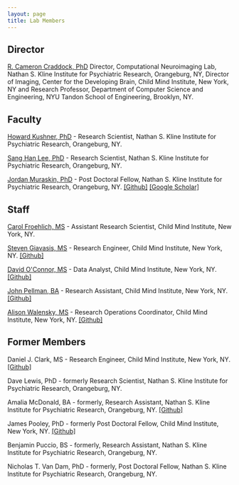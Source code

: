 ```yaml
---
layout: page
title: Lab Members
---
```


## Director
[R. Cameron Craddock, PhD](mailto:ccraddock@nki.rfmh.org) Director, Computational Neuroimaging Lab, Nathan S. Kline Institute for Psychiatric Research, Orangeburg, NY, Director of Imaging, Center for the Developing Brain, Child Mind Institute, New York, NY and Research Professor, Department of Computer Science and Engineering, NYU Tandon School of Engineering, Brooklyn, NY. <br>
<a href="https://github.com/ccraddock/ccraddock_cv/blob/master/ccraddock_cv_latest.pdf?raw=true" target="_blank" title="View curriculum vitae." class="fa fa-file-pdf-o fa-2x cv"></a><a href="http://tinyurl.com/CameronCraddockCitations" title="View my publications on Google Scholar page." target="_blank" class="ai ai-google-scholar-square ai-2x scholar"></a><a href="https://impactstory.org/u/0000-0002-4950-1303" target="_blank" title="Visit ImpactStory page." class="ai ai-impactstory ai-2x impactstory"></a><a href="http://orcid.org/0000-0002-4950-1303" target="_blank" title="Visit ORCID page." class="ai ai-orcid ai-2x orcid"></a><a href="https://www.researchgate.net/profile/Cameron_Craddock" target="_blank" title="Visit ResearchGate page." class="ai ai-researchgate ai-2x researchgate"></a><a href="http://www.slideshare.net/CameronCraddock" target="_blank" title="Visit presentations on SlideShare." class="fa fa-slideshare fa-2x slideshare"></a><a href="https://www.ncbi.nlm.nih.gov/sites/myncbi/richard.craddock.1/bibliography/47405182/public/?sort=date&direction=ascending" title="View my publications on PubMed." class="ai ai-pubmed ai-2x pubmed"></a><span id='badgeCont741760'><script src='http://labs.researcherid.com/mashlets?el=badgeCont741760&mashlet=badge&showTitle=false&className=a&rid=P-1980-2014&size=small'></script></span><a href="https://github.com/ccraddock" title="Visit Github page." target="_blank" class="fa fa-github fa-2x github"></a>

## Faculty

[Howard Kushner, PhD](mailto:Kushner@NKI.RFMH.ORG) - Research Scientist, Nathan S. Kline Institute for Psychiatric Research, Orangeburg, NY.

[Sang Han Lee, PhD](mailto:SHLee@NKI.RFMH.ORG) - Research Scientist, Nathan S. Kline Institute for Psychiatric Research, Orangeburg, NY.

[Jordan Muraskin, PhD](mailto:jordan.muraskin@nki.rfmh.org) - Post Doctoral Fellow, Nathan S. Kline Institute for Psychiatric Research, Orangeburg, NY. <a href="https://github.com/jordanmuraskin">[Github]</a> <a href="https://scholar.google.com/citations?user=gMmDkl0AAAAJ&hl=en&oi=ao">[Google Scholar]</a>

## Staff

[Carol Froehlich, MS](mailto:Caroline.Froehlich@childmind.org) - Assistant Research Scientist, Child Mind Institute, New York, NY. <br>
<a href="https://scholar.google.com/citations?user=pTllHvAAAAAJ&hl=en&oi=ao" title="View my publications on Google Scholar page." target="_blank" class="ai ai-google-scholar-square ai-2x scholar"> <a href="https://github.com/carolFrohlich" title="Visit Github page." target="_blank" class="fa fa-github fa-2x github"></a>

[Steven Giavasis, MS](mailto:steven.giavasis@childmind.org) - Research Engineer, Child Mind Institute, New York, NY.  <a href="https://github.com/sgiavasis" target="_blank">[Github]</a>

[David O'Connor, MS](mailto:david.oconnor@childmind.org) - Data Analyst, Child Mind Institute, New York, NY. <a href="https://github.com/https://github.com/DaveOC90" target="_blank">[Github]</a>

[John Pellman, BA](mailto:john.pellman@childmind.org) - Research Assistant, Child Mind Institute, New York, NY. <a href="https://github.com/jpellman" target="_blank">[Github]</a>

[Alison Walensky, MS](mailto:alison.walensky@childmind.org) - Research Operations Coordinator, Child Mind Institute, New York, NY. <a href="https://github.com/awalensky" target="_blank">[Github]</a>

## Former Members

Daniel J. Clark, MS - Research Engineer, Child Mind Institute, New York, NY. <a href="https://github.com/dclark87" target="_blank">[Github]</a>

Dave Lewis, PhD - formerly Research Scientist, Nathan S. Kline Institute for Psychiatric Research, Orangeburg, NY.

Amalia McDonald, BA - formerly, Research Assistant, Nathan S. Kline Institute for Psychiatric Research, Orangeburg, NY. <a href="https://github.com/mcdoar9" target="_blank">[Github]</a>

James Pooley, PhD - formerly Post Doctoral Fellow, Child Mind Institute, New York, NY. <a href="https://github.com/jamespooley">[Github]</a>

Benjamin Puccio, BS - formerly, Research Assistant, Nathan S. Kline Institute for Psychiatric Research, Orangeburg, NY.

Nicholas T. Van Dam, PhD - formerly, Post Doctoral Fellow, Nathan S. Kline Institute for Psychiatric Research, Orangeburg, NY.


